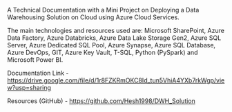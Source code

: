 A Technical Documentation with a Mini Project on Deploying a Data Warehousing Solution on Cloud using Azure Cloud Services.

The main technologies and resources used are:
Microsoft SharePoint, Azure Data Factory, Azure Databricks, Azure Data Lake Storage Gen2, Azure SQL Server, Azure Dedicated SQL Pool, Azure Synapse, Azure SQL Database, Azure DevOps, GIT, Azure Key Vault, T-SQL, Python (PySpark) and Microsoft Power BI.

Documentation Link - https://drive.google.com/file/d/1r8FZKRmOKC8Id_tun5VhiA4YXb7rkWgp/view?usp=sharing

Resources (GitHub) - https://github.com/Hesh1998/DWH_Solution
